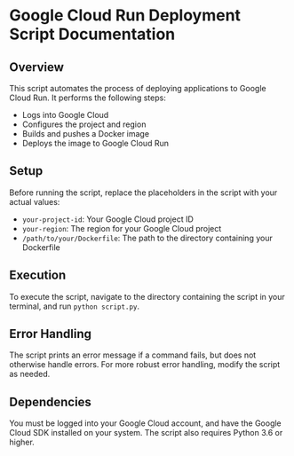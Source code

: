 <!DOCTYPE html>
<html>

<body>
<h1>Google Cloud Run Deployment Script Documentation</h1>

<h2>Overview</h2>
<p>This script automates the process of deploying applications to Google Cloud Run. It performs the following steps:</p>
<ul>
<li>Logs into Google Cloud</li>
<li>Configures the project and region</li>
<li>Builds and pushes a Docker image</li>
<li>Deploys the image to Google Cloud Run</li>
</ul>

<h2>Setup</h2>
<p>Before running the script, replace the placeholders in the script with your actual values:</p>
<ul>
<li><code>your-project-id</code>: Your Google Cloud project ID</li>
<li><code>your-region</code>: The region for your Google Cloud project</li>
<li><code>/path/to/your/Dockerfile</code>: The path to the directory containing your Dockerfile</li>
</ul>

<h2>Execution</h2>
<p>To execute the script, navigate to the directory containing the script in your terminal, and run <code>python script.py</code>.</p>

<h2>Error Handling</h2>
<p>The script prints an error message if a command fails, but does not otherwise handle errors. For more robust error handling, modify the script as needed.</p>

<h2>Dependencies</h2>
<p>You must be logged into your Google Cloud account, and have the Google Cloud SDK installed on your system. The script also requires Python 3.6 or higher.</p>
</body>
</html>
